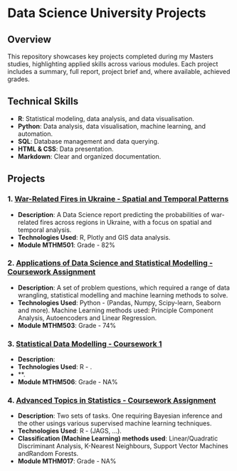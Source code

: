 # Data Science University Projects

## Overview

This repository showcases key projects completed during my Masters studies, highlighting applied skills across various modules. Each project includes a summary, full report, project brief and, where available, achieved grades.

## Technical Skills

- **R**: Statistical modeling, data analysis, and data visualisation.
- **Python**: Data analysis, data visualisation, machine learning, and automation.
- **SQL**: Database management and data querying.
- **HTML & CSS**: Data presentation.
- **Markdown**: Clear and organized documentation.

## Projects

### 1. [War-Related Fires in Ukraine - Spatial and Temporal Patterns](https://github.com/KetchupJL/university-projects/tree/main/Ukraine%20War-Fire%20Project)
   - **Description**: A Data Science report predicting the probabilities of war-related fires across regions in Ukraine, with a focus on spatial and temporal analysis.
   - **Technologies Used**: R, Plotly and GIS data analysis.
   - **Module MTHM501**: Grade - 82%


### 2. [Applications of Data Science and Statistical Modelling - Coursework Assignment](https://github.com/KetchupJL/university-projects/tree/main/MTHM503%20-%20Project)
   - **Description**: A set of problem questions, which required a range of data wrangling, statistical modelling and machine learning methods to solve.
   - **Technologies Used**: Python - (Pandas, Numpy, Scipy-learn, Seaborn and more). Machine Learning methods used: Principle Component Analysis, Autoencoders and Linear Regression.
   - **Module MTHM503**: Grade - 74%


### 3. [Statistical Data Modelling - Coursework 1](https://github.com/KetchupJL/university-projects/tree/main/Statistical%20Data%20Modelling%20Projects%20-%20MTHM506/Coursework%201%20-%20Practical%20Modelling%20Excersises%20and%20Theoretical%20Problems)
   - **Description**: 
   - **Technologies Used**: R - .
   - **.
   - **Module MTHM506**: Grade - NA%


### 4. [Advanced Topics in Statistics - Coursework Assignment](https://github.com/KetchupJL/university-projects/tree/main/Advanced%20Topics%20In%20Statistics)
   - **Description**: Two sets of tasks. One requiring Bayesian inference and the other usings various supervised machine learning techniques.
   - **Technologies Used**: R - (JAGS, ...).
   - **Classification (Machine Learning) methods used**: Linear/Quadratic Discriminant Analysis, K-Nearest Neighbours, Support Vector Machines andRandom Forests.
   - **Module MTHM017**: Grade - NA%
